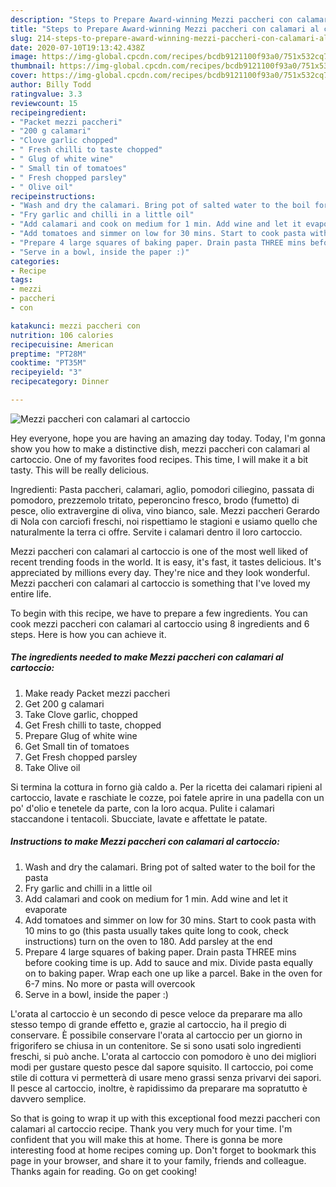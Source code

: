 ```yaml
---
description: "Steps to Prepare Award-winning Mezzi paccheri con calamari al cartoccio"
title: "Steps to Prepare Award-winning Mezzi paccheri con calamari al cartoccio"
slug: 214-steps-to-prepare-award-winning-mezzi-paccheri-con-calamari-al-cartoccio
date: 2020-07-10T19:13:42.438Z
image: https://img-global.cpcdn.com/recipes/bcdb9121100f93a0/751x532cq70/mezzi-paccheri-con-calamari-al-cartoccio-recipe-main-photo.jpg
thumbnail: https://img-global.cpcdn.com/recipes/bcdb9121100f93a0/751x532cq70/mezzi-paccheri-con-calamari-al-cartoccio-recipe-main-photo.jpg
cover: https://img-global.cpcdn.com/recipes/bcdb9121100f93a0/751x532cq70/mezzi-paccheri-con-calamari-al-cartoccio-recipe-main-photo.jpg
author: Billy Todd
ratingvalue: 3.3
reviewcount: 15
recipeingredient:
- "Packet mezzi paccheri"
- "200 g calamari"
- "Clove garlic chopped"
- " Fresh chilli to taste chopped"
- " Glug of white wine"
- " Small tin of tomatoes"
- " Fresh chopped parsley"
- " Olive oil"
recipeinstructions:
- "Wash and dry the calamari. Bring pot of salted water to the boil for the pasta"
- "Fry garlic and chilli in a little oil"
- "Add calamari and cook on medium for 1 min. Add wine and let it evaporate"
- "Add tomatoes and simmer on low for 30 mins. Start to cook pasta with 10 mins to go (this pasta usually takes quite long to cook, check instructions) turn on the oven to 180. Add parsley at the end"
- "Prepare 4 large squares of baking paper. Drain pasta THREE mins before cooking time is up. Add to sauce and mix. Divide pasta equally on to baking paper. Wrap each one up like a parcel. Bake in the oven for 6-7 mins. No more or pasta will overcook"
- "Serve in a bowl, inside the paper :)"
categories:
- Recipe
tags:
- mezzi
- paccheri
- con

katakunci: mezzi paccheri con 
nutrition: 106 calories
recipecuisine: American
preptime: "PT28M"
cooktime: "PT35M"
recipeyield: "3"
recipecategory: Dinner

---
```



![Mezzi paccheri con calamari al cartoccio](https://img-global.cpcdn.com/recipes/bcdb9121100f93a0/751x532cq70/mezzi-paccheri-con-calamari-al-cartoccio-recipe-main-photo.jpg)

Hey everyone, hope you are having an amazing day today. Today, I'm gonna show you how to make a distinctive dish, mezzi paccheri con calamari al cartoccio. One of my favorites food recipes. This time, I will make it a bit tasty. This will be really delicious.

Ingredienti: Pasta paccheri, calamari, aglio, pomodori ciliegino, passata di pomodoro, prezzemolo tritato, peperoncino fresco, brodo (fumetto) di pesce, olio extravergine di oliva, vino bianco, sale. Mezzi paccheri Gerardo di Nola con carciofi freschi, noi rispettiamo le stagioni e usiamo quello che naturalmente la terra ci offre. Servite i calamari dentro il loro cartoccio.

Mezzi paccheri con calamari al cartoccio is one of the most well liked of recent trending foods in the world. It is easy, it's fast, it tastes delicious. It's appreciated by millions every day. They're nice and they look wonderful. Mezzi paccheri con calamari al cartoccio is something that I've loved my entire life.


To begin with this recipe, we have to prepare a few ingredients. You can cook mezzi paccheri con calamari al cartoccio using 8 ingredients and 6 steps. Here is how you can achieve it.

<!--inarticleads1-->

##### The ingredients needed to make Mezzi paccheri con calamari al cartoccio:

1. Make ready Packet mezzi paccheri
1. Get 200 g calamari
1. Take Clove garlic, chopped
1. Get  Fresh chilli to taste, chopped
1. Prepare  Glug of white wine
1. Get  Small tin of tomatoes
1. Get  Fresh chopped parsley
1. Take  Olive oil


Si termina la cottura in forno già caldo a. Per la ricetta dei calamari ripieni al cartoccio, lavate e raschiate le cozze, poi fatele aprire in una padella con un po&#39; d&#39;olio e tenetele da parte, con la loro acqua. Pulite i calamari staccandone i tentacoli. Sbucciate, lavate e affettate le patate. 

<!--inarticleads2-->

##### Instructions to make Mezzi paccheri con calamari al cartoccio:

1. Wash and dry the calamari. Bring pot of salted water to the boil for the pasta
1. Fry garlic and chilli in a little oil
1. Add calamari and cook on medium for 1 min. Add wine and let it evaporate
1. Add tomatoes and simmer on low for 30 mins. Start to cook pasta with 10 mins to go (this pasta usually takes quite long to cook, check instructions) turn on the oven to 180. Add parsley at the end
1. Prepare 4 large squares of baking paper. Drain pasta THREE mins before cooking time is up. Add to sauce and mix. Divide pasta equally on to baking paper. Wrap each one up like a parcel. Bake in the oven for 6-7 mins. No more or pasta will overcook
1. Serve in a bowl, inside the paper :)


L&#39;orata al cartoccio è un secondo di pesce veloce da preparare ma allo stesso tempo di grande effetto e, grazie al cartoccio, ha il pregio di conservare. È possibile conservare l&#39;orata al cartoccio per un giorno in frigorifero se chiusa in un contenitore. Se si sono usati solo ingredienti freschi, si può anche. L&#39;orata al cartoccio con pomodoro è uno dei migliori modi per gustare questo pesce dal sapore squisito. Il cartoccio, poi come stile di cottura vi permetterà di usare meno grassi senza privarvi dei sapori. Il pesce al cartoccio, inoltre, è rapidissimo da preparare ma sopratutto è davvero semplice. 

So that is going to wrap it up with this exceptional food mezzi paccheri con calamari al cartoccio recipe. Thank you very much for your time. I'm confident that you will make this at home. There is gonna be more interesting food at home recipes coming up. Don't forget to bookmark this page in your browser, and share it to your family, friends and colleague. Thanks again for reading. Go on get cooking!
